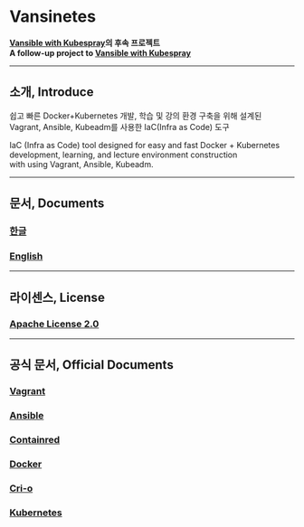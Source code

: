 # Vansinetes

**[Vansible with Kubespray](https://github.com/rayshoo/vansible_with_kubespray)의 후속 프로젝트**<br/>
**A follow-up project to [Vansible with Kubespray](https://github.com/rayshoo/vansible_with_kubespray)**

<hr/>

## 소개, Introduce
쉽고 빠른 Docker+Kubernetes 개발, 학습 및 강의 환경 구축을 위해 설계된<br/>
Vagrant, Ansible, Kubeadm를 사용한 IaC(Infra as Code) 도구

IaC (Infra as Code) tool designed for easy and fast Docker + Kubernetes development, learning, and lecture environment construction<br/>
with using Vagrant, Ansible, Kubeadm.

<hr/>

## 문서, Documents
### [한글](https://github.com/rayshoo/vansible_with_kubeadm/wiki/Korean)
### [English](https://github.com/rayshoo/vansible_with_kubeadm/wiki/English)

<hr/>

## 라이센스, License

### [Apache License 2.0](LICENSE)

<hr/>

## 공식 문서, Official Documents

### [Vagrant](https://www.vagrantup.com/docs)

### [Ansible](https://docs.ansible.com/)

### [Containred](https://containerd.io/)

### [Docker](https://docs.docker.com/)

### [Cri-o](https://cri-o.io/)

### [Kubernetes](https://kubernetes.io/ko/docs/home/)